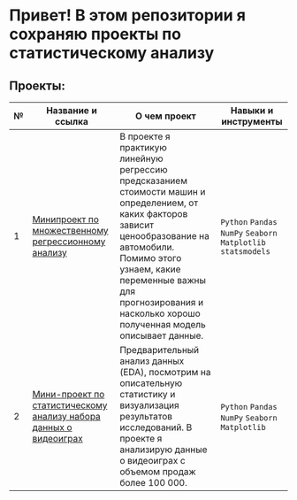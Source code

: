 # Привет! В этом репозитории я сохраняю проекты по статистическому анализу

## Проекты:
| №| Название и ссылка | О чем проект                                                     | Навыки и инструменты           |  
|-----------|-------------------|------------------------------------------------------------------|-----------------------------------|
|1              |[Минипроект по множественному регрессионному анализу](https://github.com/belladzhu/statistic/tree/main/statistic_regression_analysis)| В проекте я практикую линейную регрессию предсказанием стоимости машин и определением, от каких факторов зависит ценообразование на автомобили. Помимо этого узнаем, какие переменные важны для прогнозирования и насколько хорошо полученная модель описывает данные.  |`Python` `Pandas` `NumPy` `Seaborn` `Matplotlib` `statsmodels`  |
|2              |[Мини-проект по статистическому анализу набора данных о видеоиграх](https://github.com/belladzhu/statistic/tree/main/statistic-games)|Предварительный анализ данных (EDA), посмотрим на описательную статистику и визуализация результатов исследований. В проекте я анализирую данные о видеоиграх с объемом продаж более 100 000. |`Python` `Pandas` `NumPy` `Seaborn` `Matplotlib`  |
